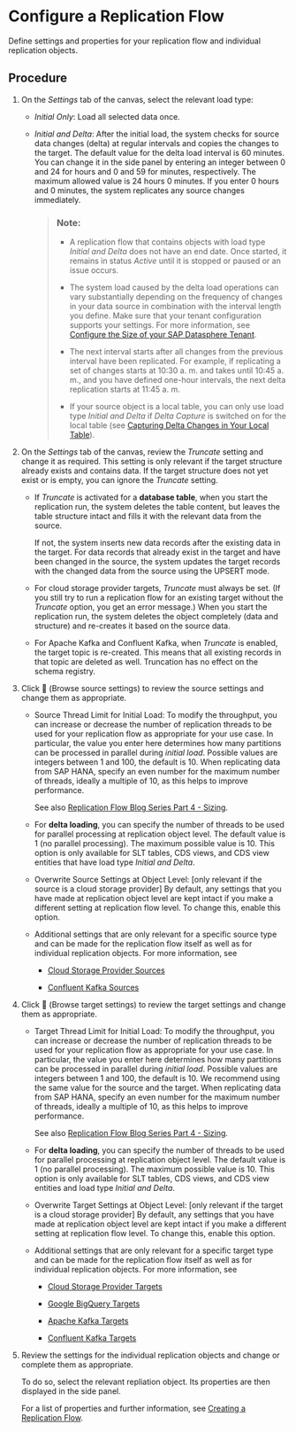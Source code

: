 <!-- loio3f5ba0c5ae3944c1b7279bb989a2a5b5 -->

<link rel="stylesheet" type="text/css" href="../css/sap-icons.css"/>

# Configure a Replication Flow

Define settings and properties for your replication flow and individual replication objects.



## Procedure

1.  On the *Settings* tab of the canvas, select the relevant load type:

    -   *Initial Only*: Load all selected data once.

    -   *Initial and Delta*: After the initial load, the system checks for source data changes \(delta\) at regular intervals and copies the changes to the target. The default value for the delta load interval is 60 minutes. You can change it in the side panel by entering an integer between 0 and 24 for hours and 0 and 59 for minutes, respectively. The maximum allowed value is 24 hours 0 minutes. If you enter 0 hours and 0 minutes, the system replicates any source changes immediately.

        > ### Note:  
        > -   A replication flow that contains objects with load type *Initial and Delta* does not have an end date. Once started, it remains in status *Active* until it is stopped or paused or an issue occurs.
        > 
        > -   The system load caused by the delta load operations can vary substantially depending on the frequency of changes in your data source in combination with the interval length you define. Make sure that your tenant configuration supports your settings. For more information, see [Configure the Size of your SAP Datasphere Tenant](https://help.sap.com/docs/SAP_DATASPHERE/9f804b8efa8043539289f42f372c4862/33f8ef4ec359409fb75925a68c23ebc3.html).
        > 
        > -   The next interval starts after all changes from the previous interval have been replicated. For example, if replicating a set of changes starts at 10:30 a. m. and takes until 10:45 a. m., and you have defined one-hour intervals, the next delta replication starts at 11:45 a. m.
        > 
        > -   If your source object is a local table, you can only use load type *Initial and Delta* if *Delta Capture* is switched on for the local table \(see [Capturing Delta Changes in Your Local Table](https://help.sap.com/docs/SAP_DATASPHERE/c8a54ee704e94e15926551293243fd1d/154bdffb35814d5481d1f6de143a6b9e.html)\).


2.  On the *Settings* tab of the canvas, review the *Truncate* setting and change it as required. This setting is only relevant if the target structure already exists and contains data. If the target structure does not yet exist or is empty, you can ignore the *Truncate* setting.

    -   If *Truncate* is activated for a **database table**, when you start the replication run, the system deletes the table content, but leaves the table structure intact and fills it with the relevant data from the source.

        If not, the system inserts new data records after the existing data in the target. For data records that already exist in the target and have been changed in the source, the system updates the target records with the changed data from the source using the UPSERT mode.

    -   For cloud storage provider targets, *Truncate* must always be set. \(If you still try to run a replication flow for an existing target without the *Truncate* option, you get an error message.\) When you start the replication run, the system deletes the object completely \(data and structure\) and re-creates it based on the source data.
    -   For Apache Kafka and Confluent Kafka, when *Truncate* is enabled, the target topic is re-created. This means that all existing records in that topic are deleted as well. Truncation has no effect on the schema registry.


3.  Click <span class="FPA-icons-V3"></span> \(Browse source settings\) to review the source settings and change them as appropriate.

    -   Source Thread Limit for Initial Load: To modify the throughput, you can increase or decrease the number of replication threads to be used for your replication flow as appropriate for your use case. In particular, the value you enter here determines how many partitions can be processed in parallel during *initial load*. Possible values are integers between 1 and 100, the default is 10. When replicating data from SAP HANA, specify an even number for the maximum number of threads, ideally a multiple of 10, as this helps to improve performance.

        See also [Replication Flow Blog Series Part 4 - Sizing](https://blogs.sap.com/2023/12/15/replication-flow-blog-series-part-4-sizing/).

    -   For **delta loading**, you can specify the number of threads to be used for parallel processing at replication object level. The default value is 1 \(no parallel processing\). The maximum possible value is 10. This option is only available for SLT tables, CDS views, and CDS view entities that have load type *Initial and Delta*.

    -   Overwrite Source Settings at Object Level: \[only relevant if the source is a cloud storage provider\] By default, any settings that you have made at replication object level are kept intact if you make a different setting at replication flow level. To change this, enable this option.

    -   Additional settings that are only relevant for a specific source type and can be made for the replication flow itself as well as for individual replication objects. For more information, see

        -   [Cloud Storage Provider Sources](cloud-storage-provider-sources-4d481a2.md)

        -   [Confluent Kafka Sources](confluent-kafka-sources-4f2d0a8.md)



4.  Click <span class="FPA-icons-V3"></span> \(Browse target settings\) to review the target settings and change them as appropriate.

    -   Target Thread Limit for Initial Load: To modify the throughput, you can increase or decrease the number of replication threads to be used for your replication flow as appropriate for your use case. In particular, the value you enter here determines how many partitions can be processed in parallel during *initial load*. Possible values are integers between 1 and 100, the default is 10. We recommend using the same value for the source and the target. When replicating data from SAP HANA, specify an even number for the maximum number of threads, ideally a multiple of 10, as this helps to improve performance.

        See also [Replication Flow Blog Series Part 4 - Sizing](https://blogs.sap.com/2023/12/15/replication-flow-blog-series-part-4-sizing/).

    -   For **delta loading**, you can specify the number of threads to be used for parallel processing at replication object level. The default value is 1 \(no parallel processing\). The maximum possible value is 10. This option is only available for SLT tables, CDS views, and CDS view entities and load type *Initial and Delta*.

    -   Overwrite Target Settings at Object Level: \[only relevant if the target is a cloud storage provider\] By default, any settings that you have made at replication object level are kept intact if you make a different setting at replication flow level. To change this, enable this option.

    -   Additional settings that are only relevant for a specific target type and can be made for the replication flow itself as well as for individual replication objects. For more information, see

        -   [Cloud Storage Provider Targets](cloud-storage-provider-targets-43d93a2.md)

        -   [Google BigQuery Targets](google-bigquery-targets-56d4472.md)

        -   [Apache Kafka Targets](apache-kafka-targets-6df55db.md)

        -   [Confluent Kafka Targets](confluent-kafka-targets-74b3c95.md)



5.  Review the settings for the individual replication objects and change or complete them as appropriate.

    To do so, select the relevant repliation object. Its properties are then displayed in the side panel.

    For a list of properties and further information, see [Creating a Replication Flow](creating-a-replication-flow-25e2bd7.md).


